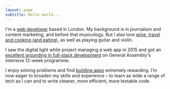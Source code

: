 ```yaml
---
layout: page
subtitle: Hello world...
---
```


I'm a <a class="index-links" href="/portfolio"><span class="white">web developer</span></a> based in London. My background is in journalism and content marketing, and before that musicology. But I also love <a class="index-links" href="/about"><span class="white">wine, travel and cooking (and eating)</span></a>, as well as playing guitar and violin.

I saw the digital light while project managing a web app in 2015 and got an <a class="index-links" href="/skills"><span class="white">excellent grounding in full-stack development</span></a> on General Assembly's intensive 12-week programme. 

I enjoy solving problems and find <a class="index-links" href="/portfolio"><span class="white">building apps</span></a> extremely rewarding. I’m now eager to broaden my skills and experience – to learn as wide a range of tech as I can and to write cleaner, more efficient, more testable code.